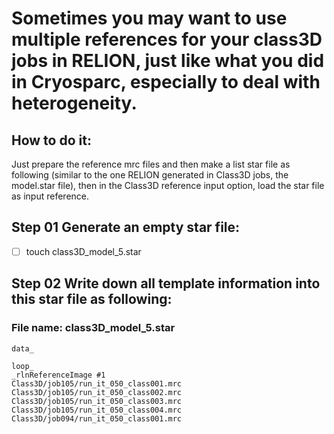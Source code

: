 # Sometimes you may want to use multiple references for your class3D jobs in RELION, just like what you did in Cryosparc, especially to deal with heterogeneity. 
## How to do it: 
Just prepare the reference mrc files and then make a list star file as following (similar to the one RELION generated in Class3D jobs, the model.star file), then in the Class3D reference input option, load the star file as input reference. 

## Step 01 Generate an empty star file:

- [ ] touch class3D_model_5.star

## Step 02 Write down all template information into this star file as following: 

### File name: class3D_model_5.star
```
data_

loop_
_rlnReferenceImage #1
Class3D/job105/run_it_050_class001.mrc
Class3D/job105/run_it_050_class002.mrc
Class3D/job105/run_it_050_class003.mrc
Class3D/job105/run_it_050_class004.mrc
Class3D/job094/run_it_050_class001.mrc
```
